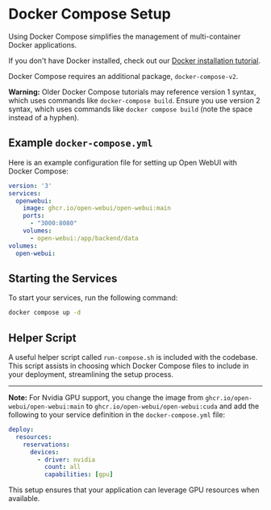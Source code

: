 # Docker Compose Setup

Using Docker Compose simplifies the management of multi-container Docker applications.

If you don't have Docker installed, check out our [Docker installation tutorial](docs/tutorials/docker-install.md).

Docker Compose requires an additional package, `docker-compose-v2`.

**Warning:** Older Docker Compose tutorials may reference version 1 syntax, which uses commands like `docker-compose build`. Ensure you use version 2 syntax, which uses commands like `docker compose build` (note the space instead of a hyphen).

## Example `docker-compose.yml`

Here is an example configuration file for setting up Open WebUI with Docker Compose:

```yaml
version: '3'
services:
  openwebui:
    image: ghcr.io/open-webui/open-webui:main
    ports:
      - "3000:8080"
    volumes:
      - open-webui:/app/backend/data
volumes:
  open-webui:
```

## Starting the Services

To start your services, run the following command:

```bash
docker compose up -d
```

## Helper Script

A useful helper script called `run-compose.sh` is included with the codebase. This script assists in choosing which Docker Compose files to include in your deployment, streamlining the setup process.

---

**Note:** For Nvidia GPU support, you change the image from `ghcr.io/open-webui/open-webui:main` to `ghcr.io/open-webui/open-webui:cuda` and add the following to your service definition in the `docker-compose.yml` file:

```yaml
deploy:
  resources:
    reservations:
      devices:
        - driver: nvidia
          count: all
          capabilities: [gpu]
```

This setup ensures that your application can leverage GPU resources when available.
